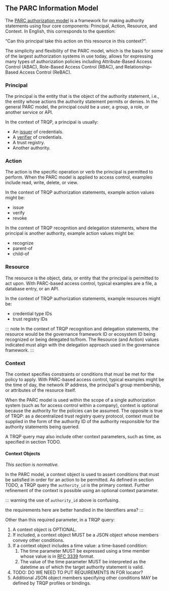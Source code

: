 
## The PARC Information Model

The [PARC authorization model](https://docs.cedarpolicy.com/auth/authorization.html) is a framework for making authority statements using four core components: Principal, Action, Resource, and Context. In English, this corresponds to the question:

“Can this principal take this action on this resource in this context?”. 

The simplicity and flexibility of the PARC model, which is the basis for some of the largest authorization systems in use today, allows for expressing many types of authorization policies including Attribute-Based Access Control (ABAC), Role-Based Access Control (RBAC), and Relationship-Based Access Control (ReBAC). 

### Principal

The principal is the entity that is the object of the authority statement, i.e., the entity whose actions the authority statement permits or denies. In the general PARC model, the principal could be a user, a group, a role, or another service or API.

In the context of TRQP, a principal is usually:

* An [issuer](https://glossary.trustoverip.org/#term:issuer) of credentials.  
* A [verifier](https://glossary.trustoverip.org/#term:verifier) of credentials.  
* A trust registry.  
* Another authority.

### Action

The action is the specific operation or verb the principal is permitted to perform. When the PARC model is applied to access control, examples include read, write, delete, or view.

In the context of TRQP authorization statements, example action values might be:

* issue  
* verify  
* revoke

In the context of TRQP recognition and delegation statements, where the principal is another authority, example action values might be:

* recognize  
* parent-of  
* child-of

### Resource

The resource is the object, data, or entity that the principal is permitted to act upon. With PARC-based access control, typical examples are a file, a database entry, or an API.

In the context of TRQP authorization statements, example resources might be:

* credential type IDs  
* trust registry IDs

::: note
In the context of TRQP recognition and delegation statements, the resource would be the governance framework ID or ecosystem ID being recognized or being delegated to/from. The Resource (and Action) values indicated must align with the delegation approach used in the governance framework. 
:::

### Context

The context specifies constraints or conditions that must be met for the policy to apply. With PARC-based access control, typical examples might be the time of day, the network IP address, the principal's group membership, or attributes of the resource itself.

When the PARC model is used within the scope of a single authorization system (such as for access control within a company), context is optional because the authority for the policies can be assumed. The opposite is true of TRQP: as a decentralized trust registry query protocol, context must be supplied in the form of the authority ID of the authority responsible for the authority statements being queried. 

A TRQP query may also include other context parameters, such as time, as specified in section TODO.

#### Context Objects

*This section is normative.*

In the PARC model, a context object is used to assert conditions that must be satisfied in order for an action to be permitted. As defined in section TODO, a TRQP query the `authority_id` is the primary context. Further refinement of the context is possible using an optional context parameter.

::: warning
the use of `authority_id` above is confusing. 

the requirements here are better handled in the Identifiers area?
:::

Other than this required parameter, in a TRQP query:

1. A context object is OPTIONAL.  
2. If included, a context object MUST be a JSON object whose members convey other conditions.   
3. If a context object includes a time value: a time-based condition:  
   1. The time parameter MUST be expressed using a time member whose value is in [RFC 3339](https://trustoverip.github.io/tswg-trust-registry-protocol/%7B%7BRFC3339%7D%7D) format.  
   2. The value of the time parameter MUST be interpreted as the datetime as of which the target authority statement is valid.  
4. TODO: DO WE NEED TO PUT REQUIREMENTS IN FOR locator?  
5. Additional JSON object members specifying other conditions MAY be defined by TRQP profiles or bindings.
